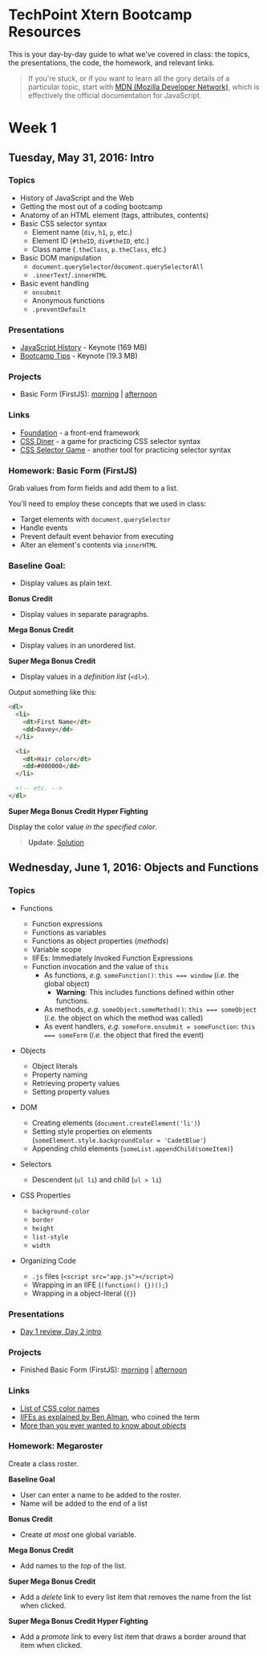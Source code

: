 # TechPoint Xtern Bootcamp Resources

This is your day-by-day guide to what we've covered in class: the topics, the presentations, the code, the homework, and relevant links.

> If you're stuck, or if you want to learn all the gory details of a particular topic, start with [MDN (Mozilla Developer Network)](https://developer.mozilla.org/en-US/docs/Web/JavaScript), which is effectively the official documentation for JavaScript.

# Week 1

## Tuesday, May 31, 2016: Intro

### Topics
* History of JavaScript and the Web
* Getting the most out of a coding bootcamp
* Anatomy of an HTML element (tags, attributes, contents)
* Basic CSS selector syntax
  * Element name (`div`, `h1`, `p`, etc.)
  * Element ID (`#theID`, `div#theID`, etc.)
  * Class name (`.theClass`, `p.theClass`, etc.)
* Basic DOM manipulation
  * `document.querySelector`/`document.querySelectorAll`
  * `.innerText`/`.innerHTML`
* Basic event handling
  * `onsubmit`
  * Anonymous functions
  * `.preventDefault`

### Presentations
* [JavaScript History](https://www.dropbox.com/s/h5uq5rxtty7blm4/01%20JavaScript%20-%20History.key?dl=0) - Keynote (169 MB)
* [Bootcamp Tips](https://www.dropbox.com/sh/bcqn1bm2ubl044a/AAB6bTUOIMJv9uFrHfJ3dMp9a?dl=0) - Keynote (19.3 MB)

### Projects
* Basic Form (FirstJS):  [morning](https://github.com/xternbootcamp16/firstjs) | [afternoon](https://github.com/xternbootcamp16/firstjs-afternoon)

### Links

* [Foundation](http://foundation.zurb.com/) - a front-end framework
* [CSS Diner](http://flukeout.github.io/) - a game for practicing CSS selector syntax
* [CSS Selector Game](http://toolness.github.io/css-selector-game/) - another tool for practicing selector syntax

### Homework: Basic Form (FirstJS)

Grab values from form fields and add them to a list.

You'll need to employ these concepts that we used in class:
* Target elements with `document.querySelector`
* Handle events
* Prevent default event behavior from executing
* Alter an element's contents via `innerHTML`

### Baseline Goal:
* Display values as plain text.

**Bonus Credit**
* Display values in separate paragraphs.

**Mega Bonus Credit**
* Display values in an unordered list.

**Super Mega Bonus Credit**
* Display values in a _definition list_ (`<dl>`).

Output something like this:

```html
<dl>
  <li>
    <dt>First Name</dt>
    <dd>Davey</dd>
  </li>

  <li>
    <dt>Hair color</dt>
    <dd>#000000</dd>
  </li>

  <!-- etc. -->
</dl>
```

**Super Mega Bonus Credit Hyper Fighting**

Display the color value _in the specified color_.

> **Update**: [Solution](http://xternbootcamp16.github.io/firstjs-afternoon/)

## Wednesday, June 1, 2016: Objects and Functions

### Topics

* Functions
  * Function expressions
  * Functions as variables
  * Functions as object properties (_methods_)
  * Variable scope
  * IIFEs: Immediately Invoked Function Expressions
  * Function invocation and the value of `this`
    * As functions, _e.g._ `someFunction()`: `this === window` (_i.e._ the global object)
      * **Warning**: This includes functions defined within other functions.
    * As methods, _e.g._ `someObject.someMethod()`: `this === someObject` (_i.e._ the object on which the method was called)
    * As event handlers, _e.g._ `someForm.onsubmit = someFunction`: `this === someForm` (_i.e._ the object that fired the event)

* Objects
  * Object literals
  * Property naming
  * Retrieving property values
  * Setting property values

* DOM
  * Creating elements (`document.createElement('li')`)
  * Setting style properties on elements (`someElement.style.backgroundColor = 'CadetBlue'`)
  * Appending child elements (`someList.appendChild(someItem)`)

* Selectors
  * Descendent (`ul li`) and child (`ul > li`)

* CSS Properties
  * `background-color`
  * `border`
  * `height`
  * `list-style`
  * `width`

* Organizing Code
  * `.js` files (`<script src="app.js"></script>`)
  * Wrapping in an IIFE (`(function() {})();`)
  * Wrapping in a object-literal (`{}`)

### Presentations
* [Day 1 review, Day 2 intro](https://www.dropbox.com/s/uopok7a2pion0n9/02%20Functions.key?dl=0)

### Projects
* Finished Basic Form (FirstJS): [morning](https://github.com/xternbootcamp16/firstjs) | [afternoon](https://github.com/xternbootcamp16/firstjs-afternoon)

### Links

* [List of CSS color names](http://www.w3schools.com/colors/colors_names.asp)
* [IIFEs as explained by Ben Alman](http://benalman.com/news/2010/11/immediately-invoked-function-expression/), who coined the term
* [More than you ever wanted to know about _objects_](https://developer.mozilla.org/en-US/docs/Web/JavaScript/Guide/Working_with_Objects)

### Homework: Megaroster

Create a class roster.

**Baseline Goal**
* User can enter a name to be added to the roster.
* Name will be added to the end of a list

**Bonus Credit**
* Create _at most_ one global variable.

**Mega Bonus Credit**
* Add names to the _top_ of the list.

**Super Mega Bonus Credit**
* Add a _delete_ link to every list item that removes the name from the list when clicked.

**Super Mega Bonus Credit Hyper Fighting**
* Add a _promote_ link to every list item that draws a border around that item when clicked.
